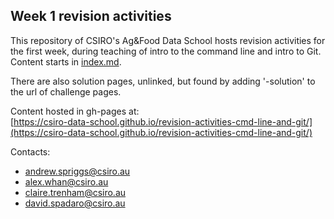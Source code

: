 ## Week 1 revision activities  
  
This repository of CSIRO's Ag&Food Data School hosts revision activities for the first week, 
during teaching of intro to the command line and intro to Git. Content starts in
[index.md](index.md).    
  
There are also solution pages, unlinked, but found by adding '-solution' to the url of challenge
pages.  
  
Content hosted in gh-pages at:  
[https://csiro-data-school.github.io/revision-activities-cmd-line-and-git/](https://csiro-data-school.github.io/revision-activities-cmd-line-and-git/)  
  
Contacts:  
  - andrew.spriggs@csiro.au  
  - alex.whan@csiro.au  
  - claire.trenham@csiro.au  
  - david.spadaro@csiro.au  
  